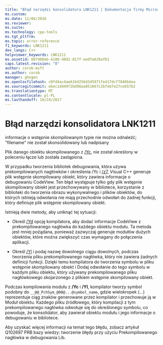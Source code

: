 ```yaml
---
title: "Błąd narzędzi konsolidatora LNK1211 | Dokumentacja firmy Microsoft"
ms.custom: 
ms.date: 11/04/2016
ms.reviewer: 
ms.suite: 
ms.technology: cpp-tools
ms.tgt_pltfrm: 
ms.topic: error-reference
f1_keywords: LNK1211
dev_langs: C++
helpviewer_keywords: LNK1211
ms.assetid: 607400eb-4180-4892-817f-eedfa628af61
caps.latest.revision: "8"
author: corob-msft
ms.author: corob
manager: ghogen
ms.openlocfilehash: c0fd4ac4ae616d256d3d5971fe417dcf7846b4ea
ms.sourcegitcommit: ebec1d449f2bd98aa851667c2bfeb7e27ce657b2
ms.translationtype: MT
ms.contentlocale: pl-PL
ms.lasthandoff: 10/24/2017
---
```

# <a name="linker-tools-error-lnk1211"></a>Błąd narzędzi konsolidatora LNK1211
informacje o wstępnie skompilowanym typie nie można odnaleźć; "filename" nie został skonsolidowany lub nadpisany  
  
 Plik danego obiektu skompilowanego z [/Yc](../../build/reference/yc-create-precompiled-header-file.md), nie został określony w poleceniu łącze lub została zastąpiona.  
  
 W przypadku tworzenia bibliotek debugowania, która używa prekompilowanych nagłówków i określenia /Yc i [/z7](../../build/reference/z7-zi-zi-debug-information-format.md), Visual C++ generuje plik wstępnie skompilowany obiekt, który zawiera informacje o debugowaniu CodeView. Ten błąd występuje tylko gdy plik wstępnie skompilowany obiekt jest przechowywany w bibliotece, korzystanie z biblioteki do tworzenia obrazu wykonywalnego i plików obiektów, do których istnieją odwołania nie mają przechodnie odwołań do żadnej funkcji, który definiuje plik wstępnie skompilowany obiekt.  
  
 Istnieją dwie metody, aby uniknąć tej sytuacji:  
  
-   Określ [/Yd](../../build/reference/yd-place-debug-information-in-object-file.md) opcję kompilatora, aby dodać informacje CodeView z prekompilowanego nagłówka do każdego obiektu modułu. Ta metoda jest mniej pożądana, ponieważ zazwyczaj generuje modułów dużych obiektów, które można zwiększyć czas wymagany do połączenia aplikacji.  
  
-   Określ [/Yl](../../build/reference/yl-inject-pch-reference-for-debug-library.md) i podaj nazwę dowolnego ciągu dowolnych, podczas tworzenia pliku prekompilowanego nagłówka, który nie zawiera żadnych definicji funkcji. Dzięki temu kompilatora do tworzenia symbolu w pliku wstępnie skompilowany obiekt i Dodaj odwołanie do tego symbolu w każdym pliku obiektu, który używany prekompilowanego pliku nagłówkowego skojarzonego z plikiem wstępnie skompilowany obiekt.  
  
 Podczas kompilowania modułu z **/Yc** i **/Yl**, kompilator tworzy symbol podobny do `__@@_PchSym_@00@...@symbol_name`, gdzie wielokropek (...) reprezentuje ciąg znaków generowane przez kompilator i przechowuje ją w Moduł obiektu. Każdego pliku źródłowego, który kompilacji z tym prekompilowanego nagłówka odwołuje się do określonego symbolu, co powoduje, że konsolidator, aby zawierał obiektu modułu i jego informacje o debugowaniu w bibliotece.  
  
 Aby uzyskać więcej informacji na temat tego błędu, zobacz artykuł Q102697 PRB bazy wiedzy: tworzenie błędy przy użyciu Prekompilowanego nagłówka w debugowania Lib.